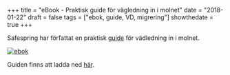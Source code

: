 +++
title = "eBook - Praktisk guide för vägledning in i molnet"
date = "2018-01-22"
draft = false
tags = ["ebok, guide, VD, migrering"]
showthedate = true
+++

Safespring har författat en praktisk [guide][ebook] för vädledning in i molnet.

[![ebok](../images/ebook-2-banner.png)][ebook]

Guiden finns att ladda ned [här][ebook].

[ebook]: ../../marketing/safespring-2018-lp-ebook-2.html

